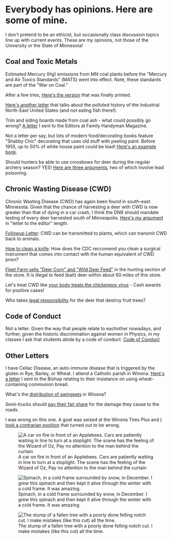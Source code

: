 # Everybody has opinions.  Here are some of mine.

I don't pretend to be an ethicist, but occasionally class discussion topics line up with current events.  These are my opinions, not those of the University or the State of Minnesota!

## Coal and Toxic Metals
Estimated Mercury (Hg) emissions from MN coal plants before the "Mercury and Air Toxics Standards" (MATS) went into effect.  Note, these standards are part of the "War on Coal."  

After a few tries, [Here's the version](Henry_trout.md) that was finally printed.

[Here's another letter](mats_standards.md) that talks about the polluted history of the Industrial North-East United States (and not eating fish there!).

Trim and siding boards made from coal ash - what could possibly go wrong?  [A letter](coal_ash_trim.md) I sent to the Editors at Family Handyman Magazine.

Not a letter per say, but lots of modern food/decorating books feature "Shabby Chic" decorating that uses old stuff with peeling paint. Before 1955, up to 50% of white house paint could be lead!  [Here's an example book](lead_paint_cooking.md).

Should hunters be able to use crossbows for deer during the regular archery season?  YES! [Here are three arguments](./crossbow-feb2018/crossbow_editorial.md), two of which involve lead poisoning.

## Chronic Wasting Disease (CWD)

Chronic Wasting Disease (CWD) has again been found in south-east Minnesota.  Given that the chance of harvesting a deer with CWD is now greater than that of dying in a car crash, I think the DNR should mandate testing of every deer harvested south of Minneapolis.  [Here's my argument](cwd_kids.md) in "letter to the editor" length.

[Followup Letter](cwd_plants.md): CWD can be transmitted to plants, which can transmit CWD back to animals.  

[How to clean a knife](cwd_knives.md): How does the CDC reccomend you clean a surgical instrument that comes into contact with the human equivalent of CWD prion?

[Fleet Farm sells "Deer Corn" and "Wild Deer Feed"](fleet_farm_deer_corn.md) in the hunting section of the store.  It is illegal to feed (bait) deer within about 60 miles of this store.

Let's treat CWD like [your body treats the chickenpox virus](CWD_chickenpox.md) - Cash awards for positive cases!

Who takes [legal responsibility](deer_legal.md) for the deer that destroy fruit trees?  

## Code of Conduct
Not a letter. Given the way that people relate to eachother nowadays, and further, given the historic discrimination against women in Physics, in my classes I ask that students abide by a code of conduct. [Code of Conduct](code_of_conduct.md)

## Other Letters

I have Celiac Disease, an auto-immune disease that is triggered by the gluten in Rye, Barley, or Wheat. I attend a Catholic parish in Winona.  [Here's a letter](Wheat_and_communion.md) I sent to the Bishop relating to their insistance on using wheat-containing communion bread.  

What's the [distribution of swingsets](swingsets.md) in Winona? 

Semi-trucks should [pay their fair share](road_damage.md) for the damage they cause to the roads.


I was wrong on this one.  A goat was seized at the Winona Tires Plus and [I took a contrarian position](meat_fur_feathers.md)  that turned out to be wrong.

<figure>
<img src="./images/on_fire.jpg" 
alt="A car on fire in front of an Applebees.  Cars are patiently waiting in line to turn at a stoplight.  The scene has the feeling of the Wizard of Oz, Pay no attention to the man behind the curtain ">
<figcaption>
A car on fire in front of an Applebees.  Cars are patiently waiting in line to turn at a stoplight.  The scene has the feeling of the Wizard of Oz, Pay no attention to the man behind the curtain
</figcaption>
</figure>

<figure>
<img src="./images/spinach.jpg"
alt="Spinach, in a cold frame surrounded by snow, in December.  I grew this spinach and then kept it alive through the winter with a cold frame.  It was amazing.">
<figcaption>
Spinach, in a cold frame surrounded by snow, in December.  I grew this spinach and then kept it alive through the winter with a cold frame.  It was amazing.
</figcaption>
</figure>

<figure>
<img src="./images/bad_notch.jpg"
alt="The stump of a fallen tree with a poorly done felling notch cut. I make mistakes (like this cut) all the time.">
<figcaption>
The stump of a fallen tree with a poorly done felling notch cut. I make mistakes (like this cut) all the time.
</figcaption>
</figure>
